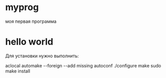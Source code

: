 # myprog
моя первая программа
# hello world

Для установки нужно выполнить:

 aclocal
 automake --foreign --add missing
 autoconf
 ./configure
 make
 sudo make install
